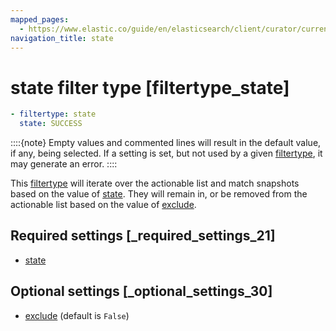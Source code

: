 ```yaml
---
mapped_pages:
  - https://www.elastic.co/guide/en/elasticsearch/client/curator/current/filtertype_state.html
navigation_title: state
---
```


# state filter type [filtertype_state]

```yaml
- filtertype: state
  state: SUCCESS
```

::::{note}
Empty values and commented lines will result in the default value, if any, being selected.  If a setting is set, but not used by a given [filtertype](/reference/filtertype.md), it may generate an error.
::::


This [filtertype](/reference/filtertype.md) will iterate over the actionable list and match snapshots based on the value of [state](/reference/fe_state.md).  They will remain in, or be removed from the actionable list based on the value of [exclude](/reference/fe_exclude.md).

## Required settings [_required_settings_21]

* [state](/reference/fe_state.md)


## Optional settings [_optional_settings_30]

* [exclude](/reference/fe_exclude.md) (default is `False`)


